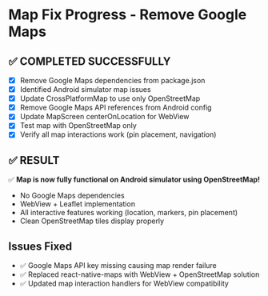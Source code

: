 # Map Fix Progress - Remove Google Maps

## ✅ COMPLETED SUCCESSFULLY
- [x] Remove Google Maps dependencies from package.json
- [x] Identified Android simulator map issues
- [x] Update CrossPlatformMap to use only OpenStreetMap
- [x] Remove Google Maps API references from Android config
- [x] Update MapScreen centerOnLocation for WebView
- [x] Test map with OpenStreetMap only
- [x] Verify all map interactions work (pin placement, navigation)

## ✅ RESULT
✅ **Map is now fully functional on Android simulator using OpenStreetMap!**
- No Google Maps dependencies
- WebView + Leaflet implementation
- All interactive features working (location, markers, pin placement)
- Clean OpenStreetMap tiles display properly

## Issues Fixed
- ✅ Google Maps API key missing causing map render failure
- ✅ Replaced react-native-maps with WebView + OpenStreetMap solution
- ✅ Updated map interaction handlers for WebView compatibility